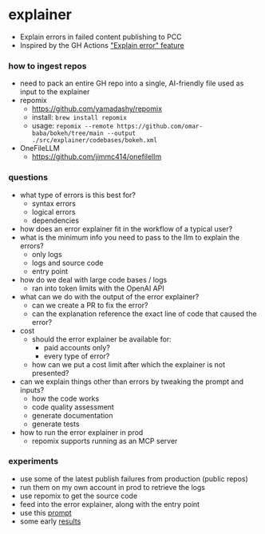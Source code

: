 # explainer
* Explain errors in failed content publishing to PCC
* Inspired by the GH Actions <a href="https://github.com/posit-hosted/vivid-api/actions/runs/14268653451/job/39996910370" target="_blank">"Explain error" feature</a> 


### how to ingest repos
* need to pack an entire GH repo into a single, AI-friendly file used as input to the explainer
* repomix
  * https://github.com/yamadashy/repomix
  * install: `brew install repomix`
  * usage: `repomix --remote https://github.com/omar-baba/bokeh/tree/main --output ./src/explainer/codebases/bokeh.xml`
* OneFileLLM
  * https://github.com/jimmc414/onefilellm


### questions
* what type of errors is this best for?
  * syntax errors
  * logical errors
  * dependencies
* how does an error explainer fit in the workflow of a typical user?
* what is the minimum info you need to pass to the llm to explain the errors?
  * only logs
  * logs and source code
  * entry point
* how do we deal with large code bases / logs
  * ran into token limits with the OpenAI API
* what can we do with the output of the error explainer?
  * can we create a PR to fix the error?
  * can the explanation reference the exact line of code that caused the error?
* cost
  * should the error explainer be available for: 
    * paid accounts only?
    * every type of error?
  * how can we put a cost limit after which the explainer is not presented?
* can we explain things other than errors by tweaking the prompt and inputs? 
  * how the code works
  * code quality assessment
  * generate documentation
  * generate tests
* how to run the error explainer in prod
  * repomix supports running as an MCP server


### experiments
* use some of the latest publish failures from production (public repos)
* run them on my own account in prod to retrieve the logs
* use repomix to get the source code
* feed into the error explainer, along with the entry point
* use this [prompt](https://github.com/omar-rs/explainer/blob/7b07e05f645a565d8171df52b67f79fcd1e79e71/src/explainer/prompts/explain_error.txt#L1)
* some early [results](https://github.com/omar-rs/explainer/tree/main/src/explainer/outputs)
